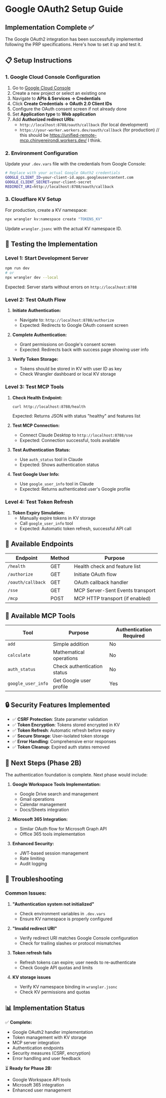 # Google OAuth2 Setup Guide

## Implementation Complete ✅

The Google OAuth2 integration has been successfully implemented following the PRP specifications. Here's how to set it up and test it.

## 📋 Setup Instructions

### 1. Google Cloud Console Configuration

1. Go to [Google Cloud Console](https://console.cloud.google.com/)
2. Create a new project or select an existing one
3. Navigate to **APIs & Services → Credentials**
4. Click **Create Credentials → OAuth 2.0 Client IDs**
5. Configure the OAuth consent screen if not already done
6. Set **Application type** to **Web application**
7. Add **Authorized redirect URIs**:
   - `http://localhost:8788/oauth/callback` (for local development)
   - `https://your-worker.workers.dev/oauth/callback` (for production) 
   // this should be https://unified-remote-mcp.chinyereirondi.workers.dev/ I think. 

### 2. Environment Configuration

Update your `.dev.vars` file with the credentials from Google Console:

```bash
# Replace with your actual Google OAuth2 credentials
GOOGLE_CLIENT_ID=your-client-id.apps.googleusercontent.com
GOOGLE_CLIENT_SECRET=your-client-secret
REDIRECT_URI=http://localhost:8788/oauth/callback
```

### 3. Cloudflare KV Setup

For production, create a KV namespace:

```bash
npx wrangler kv:namespace create "TOKENS_KV"
```

Update `wrangler.jsonc` with the actual KV namespace ID.

## 🚀 Testing the Implementation

### Level 1: Start Development Server

```bash
npm run dev
# or
npx wrangler dev --local
```

Expected: Server starts without errors on `http://localhost:8788`

### Level 2: Test OAuth Flow

1. **Initiate Authentication:**
   - Navigate to: `http://localhost:8788/authorize`
   - Expected: Redirects to Google OAuth consent screen

2. **Complete Authentication:**
   - Grant permissions on Google's consent screen
   - Expected: Redirects back with success page showing user info

3. **Verify Token Storage:**
   - Tokens should be stored in KV with user ID as key
   - Check Wrangler dashboard or local KV storage

### Level 3: Test MCP Tools

1. **Check Health Endpoint:**
   ```bash
   curl http://localhost:8788/health
   ```
   Expected: Returns JSON with status "healthy" and features list

2. **Test MCP Connection:**
   - Connect Claude Desktop to `http://localhost:8788/sse`
   - Expected: Connection successful, tools available

3. **Test Authentication Status:**
   - Use `auth_status` tool in Claude
   - Expected: Shows authentication status

4. **Test Google User Info:**
   - Use `google_user_info` tool in Claude
   - Expected: Returns authenticated user's Google profile

### Level 4: Test Token Refresh

1. **Token Expiry Simulation:**
   - Manually expire tokens in KV storage
   - Call `google_user_info` tool
   - Expected: Automatic token refresh, successful API call

## 🔧 Available Endpoints

| Endpoint | Method | Purpose |
|----------|--------|---------|
| `/health` | GET | Health check and feature list |
| `/authorize` | GET | Initiate OAuth flow |
| `/oauth/callback` | GET | OAuth callback handler |
| `/sse` | GET | MCP Server-Sent Events transport |
| `/mcp` | POST | MCP HTTP transport (if enabled) |

## 🔧 Available MCP Tools

| Tool | Purpose | Authentication Required |
|------|---------|------------------------|
| `add` | Simple addition | No |
| `calculate` | Mathematical operations | No |
| `auth_status` | Check authentication status | No |
| `google_user_info` | Get Google user profile | Yes |

## 🔒 Security Features Implemented

- ✅ **CSRF Protection**: State parameter validation
- ✅ **Token Encryption**: Tokens stored encrypted in KV
- ✅ **Token Refresh**: Automatic refresh before expiry
- ✅ **Secure Storage**: User-isolated token storage
- ✅ **Error Handling**: Comprehensive error responses
- ✅ **Token Cleanup**: Expired auth states removed

## 🎯 Next Steps (Phase 2B)

The authentication foundation is complete. Next phase would include:

1. **Google Workspace Tools Implementation:**
   - Google Drive search and management
   - Gmail operations
   - Calendar management
   - Docs/Sheets integration

2. **Microsoft 365 Integration:**
   - Similar OAuth flow for Microsoft Graph API
   - Office 365 tools implementation

3. **Enhanced Security:**
   - JWT-based session management
   - Rate limiting
   - Audit logging

## 🐛 Troubleshooting

### Common Issues:

1. **"Authentication system not initialized"**
   - Check environment variables in `.dev.vars`
   - Ensure KV namespace is properly configured

2. **"Invalid redirect URI"**
   - Verify redirect URI matches Google Console configuration
   - Check for trailing slashes or protocol mismatches

3. **Token refresh fails**
   - Refresh tokens can expire; user needs to re-authenticate
   - Check Google API quotas and limits

4. **KV storage issues**
   - Verify KV namespace binding in `wrangler.jsonc`
   - Check KV permissions and quotas

## 📊 Implementation Status

✅ **Complete:**
- Google OAuth2 handler implementation
- Token management with KV storage
- MCP server integration
- Authentication endpoints
- Security measures (CSRF, encryption)
- Error handling and user feedback

⏳ **Ready for Phase 2B:**
- Google Workspace API tools
- Microsoft 365 integration
- Enhanced user management